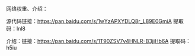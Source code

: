 网络权重、介绍：

源代码链接：https://pan.baidu.com/s/1wYzAPXYDLQ8r_L89E0GmiA 提取码：lnl8 

介绍：链接：https://pan.baidu.com/s/1T90ZSV7v4HNLR-B3jjHb6A 提取码：h5iu
